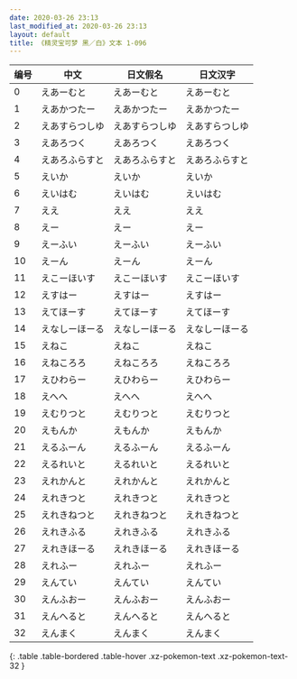 ```yaml
---
date: 2020-03-26 23:13
last_modified_at: 2020-03-26 23:13
layout: default
title: 《精灵宝可梦 黑／白》文本 1-096
---
```

| 编号 | 中文 | 日文假名 | 日文汉字 |
| ---- | ---- | ---- | --- |
| 0 | えあーむと | えあーむと | えあーむと |
| 1 | えあかつたー | えあかつたー | えあかつたー |
| 2 | えあすらつしゆ | えあすらつしゆ | えあすらつしゆ |
| 3 | えあろつく | えあろつく | えあろつく |
| 4 | えあろふらすと | えあろふらすと | えあろふらすと |
| 5 | えいか | えいか | えいか |
| 6 | えいはむ | えいはむ | えいはむ |
| 7 | ええ | ええ | ええ |
| 8 | えー | えー | えー |
| 9 | えーふい | えーふい | えーふい |
| 10 | えーん | えーん | えーん |
| 11 | えこーほいす | えこーほいす | えこーほいす |
| 12 | えすはー | えすはー | えすはー |
| 13 | えてほーす | えてほーす | えてほーす |
| 14 | えなしーほーる | えなしーほーる | えなしーほーる |
| 15 | えねこ | えねこ | えねこ |
| 16 | えねころろ | えねころろ | えねころろ |
| 17 | えひわらー | えひわらー | えひわらー |
| 18 | えへへ | えへへ | えへへ |
| 19 | えむりつと | えむりつと | えむりつと |
| 20 | えもんか | えもんか | えもんか |
| 21 | えるふーん | えるふーん | えるふーん |
| 22 | えるれいと | えるれいと | えるれいと |
| 23 | えれかんと | えれかんと | えれかんと |
| 24 | えれきつと | えれきつと | えれきつと |
| 25 | えれきねつと | えれきねつと | えれきねつと |
| 26 | えれきふる | えれきふる | えれきふる |
| 27 | えれきほーる | えれきほーる | えれきほーる |
| 28 | えれふー | えれふー | えれふー |
| 29 | えんてい | えんてい | えんてい |
| 30 | えんふおー | えんふおー | えんふおー |
| 31 | えんへると | えんへると | えんへると |
| 32 | えんまく | えんまく | えんまく |
{: .table .table-bordered .table-hover .xz-pokemon-text .xz-pokemon-text-32 }
